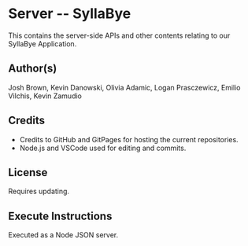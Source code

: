 # Server -- SyllaBye
This contains the server-side APIs and other contents relating to our SyllaBye Application.

## Author(s)
Josh Brown, Kevin Danowski, Olivia Adamic, Logan Prasczewicz, Emilio Vilchis, Kevin Zamudio

## Credits
- Credits to GitHub and GitPages for hosting the current repositories.
- Node.js and VSCode used for editing and commits.

## License
Requires updating.

## Execute Instructions
Executed as a Node JSON server.


